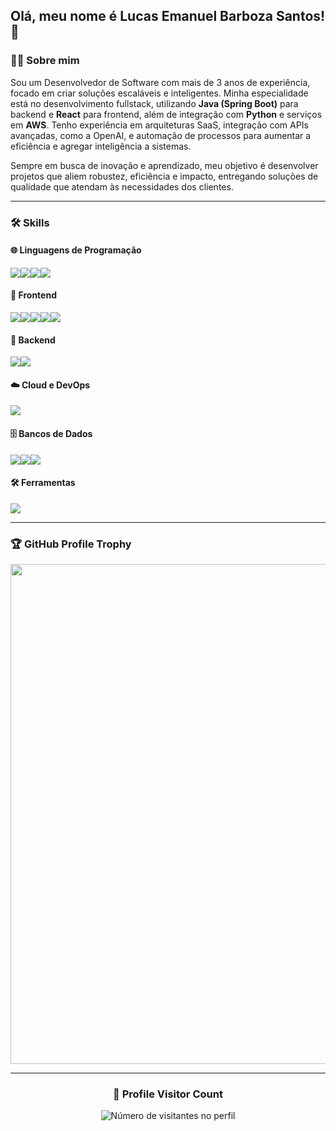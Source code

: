 ## Olá, meu nome é Lucas Emanuel Barboza Santos! 👋

### 🧑‍💻 Sobre mim

Sou um Desenvolvedor de Software com mais de 3 anos de experiência, focado em criar soluções escaláveis e inteligentes. Minha especialidade está no desenvolvimento fullstack, utilizando **Java (Spring Boot)** para backend e **React** para frontend, além de integração com **Python** e serviços em **AWS**. Tenho experiência em arquiteturas SaaS, integração com APIs avançadas, como a OpenAI, e automação de processos para aumentar a eficiência e agregar inteligência a sistemas.

Sempre em busca de inovação e aprendizado, meu objetivo é desenvolver projetos que aliem robustez, eficiência e impacto, entregando soluções de qualidade que atendam às necessidades dos clientes.

---

### 🛠️ Skills

#### 🌐 Linguagens de Programação
<img src="https://img.shields.io/badge/JavaScript-F7DF1E?style=for-the-badge&logo=javascript&logoColor=black" /><img src="https://img.shields.io/badge/TypeScript-007ACC?style=for-the-badge&logo=typescript&logoColor=white" /><img src="https://img.shields.io/badge/Python-14354C?style=for-the-badge&logo=python&logoColor=white" /><img src="https://img.shields.io/badge/Java-ED8B00?style=for-the-badge&logo=java&logoColor=white" />

#### 📜 Frontend
<img src="https://img.shields.io/badge/HTML5-E34F26?style=for-the-badge&logo=html5&logoColor=white" /><img src="https://img.shields.io/badge/CSS3-1572B6?style=for-the-badge&logo=css3&logoColor=white" /><img src="https://img.shields.io/badge/React-20232A?style=for-the-badge&logo=react&logoColor=61DAFB" /><img src="https://img.shields.io/badge/Vue.js-35495E?style=for-the-badge&logo=vue.js&logoColor=4FC08D" /><img src="https://img.shields.io/badge/Angular-DD0031?style=for-the-badge&logo=angular&logoColor=white" />

#### 🌿 Backend
<img src="https://img.shields.io/badge/Spring-6DB33F?style=for-the-badge&logo=spring&logoColor=white" /><img src="https://img.shields.io/badge/Flask-000000?style=for-the-badge&logo=flask&logoColor=white" />

#### ☁️ Cloud e DevOps
<img src="https://img.shields.io/badge/Amazon_AWS-232F3E?style=for-the-badge&logo=amazon-aws&logoColor=white" />

#### 🗄️ Bancos de Dados
<img src="https://img.shields.io/badge/MongoDB-4EA94B?style=for-the-badge&logo=mongodb&logoColor=white" /><img src="https://img.shields.io/badge/PostgreSQL-316192?style=for-the-badge&logo=postgresql&logoColor=white" /><img src="https://img.shields.io/badge/MySQL-00000F?style=for-the-badge&logo=mysql&logoColor=white" />

#### 🛠️ Ferramentas
<img src="https://img.shields.io/badge/Git-E34F26?style=for-the-badge&logo=git&logoColor=white" />

---

### 🏆 GitHub Profile Trophy

<p align="center">
  <a
    href="https://github.com/ryo-ma/github-profile-trophy"
    title="repositório de troféus"
  >
    <img
      width="800"
      src="https://github-profile-trophy.vercel.app/?username=dore4n&column=8&theme=darkhub&no-frame=true&no-bg=true"
    />
  </a>
</p>


---

<div align="center">
  <h3><b>📍 Profile Visitor Count</b></h3>
</div>

<p align="center">
  <img
    src="https://profile-counter.glitch.me/dore4n/count.svg"
    alt="Número de visitantes no perfil"
  />
</p>
